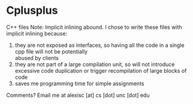 Cplusplus
=========

C++ files
Note: Implicit inlining abound. I chose to write these files with implicit inlining because:  
1. they are not exposed as interfaces, so having all the code in a single cpp file will not be potentially  
   abused by clients  
2. they are not part of a large compilation unit, so will not introduce excessive code duplication or 
   trigger recompilation of large blocks of code  
3. saves me programming time for simple assignments

Comments? Email me at alexisc [at] cs [dot] unc [dot] edu